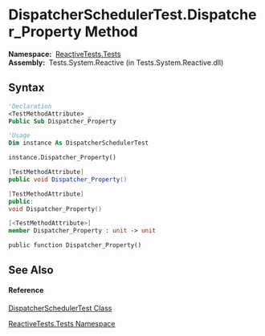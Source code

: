 # DispatcherSchedulerTest.Dispatcher\_Property Method

**Namespace:**  [ReactiveTests.Tests](ReactiveTests.Tests\ReactiveTests.Tests.md)  
**Assembly:**  Tests.System.Reactive (in Tests.System.Reactive.dll)

## Syntax

```vb
'Declaration
<TestMethodAttribute> _
Public Sub Dispatcher_Property
```

```vb
'Usage
Dim instance As DispatcherSchedulerTest

instance.Dispatcher_Property()
```

```csharp
[TestMethodAttribute]
public void Dispatcher_Property()
```

```c++
[TestMethodAttribute]
public:
void Dispatcher_Property()
```

```fsharp
[<TestMethodAttribute>]
member Dispatcher_Property : unit -> unit 
```

```jscript
public function Dispatcher_Property()
```

## See Also

#### Reference

[DispatcherSchedulerTest Class](DispatcherSchedulerTest\DispatcherSchedulerTest.md)

[ReactiveTests.Tests Namespace](ReactiveTests.Tests\ReactiveTests.Tests.md)




